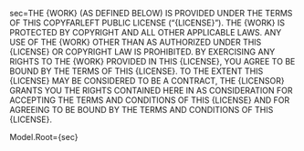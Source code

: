 sec=<span style="text-transform: uppercase">The {Work} (as defined below) is provided under the terms of this Copyfarleft Public License (“{License}”).  The {Work} is protected by copyright and all other applicable laws. any use of the {Work} other than as authorized under this {License} or copyright law is prohibited. By exercising any rights to the {Work} provided in this {License}, you agree to be bound by the terms of this {License}. To the extent this {License} may be considered to be a contract, the {Licensor} grants you the rights contained here in as consideration for accepting the terms and conditions of this {License} and for agreeing to be bound by the terms and conditions of this {License}.</span>

Model.Root={sec}
